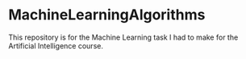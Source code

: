 # MachineLearningAlgorithms
This repository is for the Machine Learning task I had to make for the Artificial Intelligence course.
